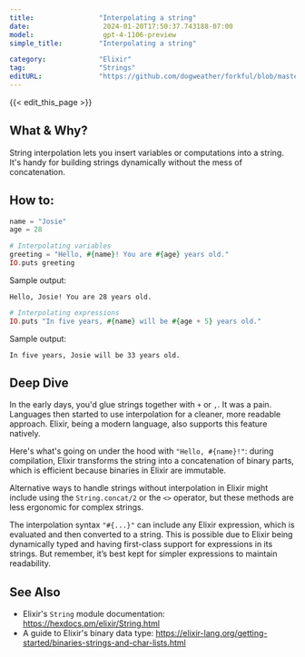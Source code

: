 ```yaml
---
title:                "Interpolating a string"
date:                  2024-01-20T17:50:37.743188-07:00
model:                 gpt-4-1106-preview
simple_title:         "Interpolating a string"

category:             "Elixir"
tag:                  "Strings"
editURL:              "https://github.com/dogweather/forkful/blob/master/content/en/elixir/interpolating-a-string.md"
---
```


{{< edit_this_page >}}

## What & Why?
String interpolation lets you insert variables or computations into a string. It's handy for building strings dynamically without the mess of concatenation.

## How to:
```elixir
name = "Josie"
age = 28

# Interpolating variables
greeting = "Hello, #{name}! You are #{age} years old."
IO.puts greeting
```
Sample output:
```
Hello, Josie! You are 28 years old.
```
```elixir
# Interpolating expressions
IO.puts "In five years, #{name} will be #{age + 5} years old."
```
Sample output:
```
In five years, Josie will be 33 years old.
```

## Deep Dive
In the early days, you'd glue strings together with `+` or `,`. It was a pain. Languages then started to use interpolation for a cleaner, more readable approach. Elixir, being a modern language, also supports this feature natively.

Here's what's going on under the hood with `"Hello, #{name}!"`: during compilation, Elixir transforms the string into a concatenation of binary parts, which is efficient because binaries in Elixir are immutable.

Alternative ways to handle strings without interpolation in Elixir might include using the `String.concat/2` or the `<>` operator, but these methods are less ergonomic for complex strings.

The interpolation syntax `"#{...}"` can include any Elixir expression, which is evaluated and then converted to a string. This is possible due to Elixir being dynamically typed and having first-class support for expressions in its strings. But remember, it’s best kept for simpler expressions to maintain readability.

## See Also
- Elixir's `String` module documentation: https://hexdocs.pm/elixir/String.html
- A guide to Elixir's binary data type: https://elixir-lang.org/getting-started/binaries-strings-and-char-lists.html
